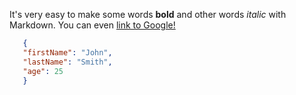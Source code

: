 It's very easy to make some words **bold** and other words *italic* with Markdown. You can even [link to Google!](http://google.com)

 ```json
    {
    "firstName": "John",
    "lastName": "Smith",
    "age": 25
    }
```
